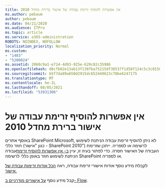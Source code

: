 ```yaml
---
title: אין אפשרות להוסיף זרימת עבודה של אישור ברירת מחדל 2010
ms.author: pebaum
author: pebaum
ms.date: 04/21/2020
ms.audience: ITPro
ms.topic: article
ms.service: o365-administration
ROBOTS: NOINDEX, NOFOLLOW
localization_priority: Normal
ms.custom:
- "1403"
- "5200024"
ms.assetid: 2060c9a1-e714-4d93-925e-629c82c35986
ms.openlocfilehash: d8cfb02e13ab13f1307ba75215df30537f1d58f124c5c3c015037eae2b00c35c
ms.sourcegitcommit: b5f7da89a650d2915dc652449623c78be6247175
ms.translationtype: MT
ms.contentlocale: he-IL
ms.lasthandoff: 08/05/2021
ms.locfileid: "53931306"
---
```

# <a name="cant-add-default-2010-approval-workflow"></a>אין אפשרות להוסיף זרימת עבודה של אישור ברירת מחדל 2010

באוסף אתרים SharePoint Microsoft, לא ניתן להוסיף זרימת עבודה הניתנת לשימוש חוזר כללי (כגון "אישור - SharePoint 2010") לרשימה או לספריה. ייתכן שזרימת העבודה של האישור חסרה. כדי לפתור בעיה זו, עיין [ב- אין אפשרות להוסיף זרימת](https://support.microsoft.com/help/4467263/sharepoint-designer-2013-shows-empty-wfpub-library)עבודה הניתנת לשימוש חוזר באופן כללי לרשימה SharePoint או לספריה.

לקבלת מידע נוסף אודות אישורי זרימת עבודה, ראה [הכל אודות זרימות עבודה של אישור.](https://support.office.com/article/All-about-Approval-workflows-078C5A89-821F-44A9-9530-40BB34F9F742) 
 
קבל מידע נוסף [על אישורים מודרניים ב- Flow](https://flow.microsoft.com/blog/introducing-modern-approvals). 
  